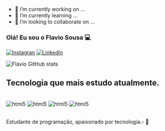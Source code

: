 


- 🔭 I’m currently working on ...
- 🌱 I’m currently learning ...
- 👯 I’m looking to collaborate on ...
### Olá! Eu sou o Flavio Sousa 💻

[![Instagran](https://img.shields.io/badge/Instagram-E4405F?style=for-the-badge&logo=instagram&logoColor=white)](htpps://instagram.com/@flaviorodriguesdesousa)
[![Linkedin](https://img.shields.io/badge/LinkedIn-0077B5?style=for-the-badge&logo=linkedin&logoColor=white)](https://www.linkedin.com/in/fl%C3%A1vio-rodrigues-945a66233/)

![Flavio GitHub stats](https://github-readme-stats.vercel.app/api?username=FlavioSousadev&show_icons=true&theme=dracula)

## Tecnologia que mais estudo atualmente.

<div style="display: inline_black"><br/>
   <img align="center" alt="html5" src="https://img.shields.io/badge/Python-3776AB?style=for-the-badge&logo=python&logoColor=white"/>
   <img align="center" alt="html5" src="https://img.shields.io/badge/CSS3-1572B6?style=for-the-badge&logo=css3&logoColor=white"/>
   <img align="center" alt="html5" src="https://img.shields.io/badge/HTML5-E34F26?style=for-the-badge&logo=html5&logoColor=white"/>
   <img align="center" alt="html5" src="https://img.shields.io/badge/JavaScript-F7DF1E?style=for-the-badge&logo=javascript&logoColor=black"/>
</div><br/>

Estudante de programação, apaixonado por tecnologia.- 💬 
